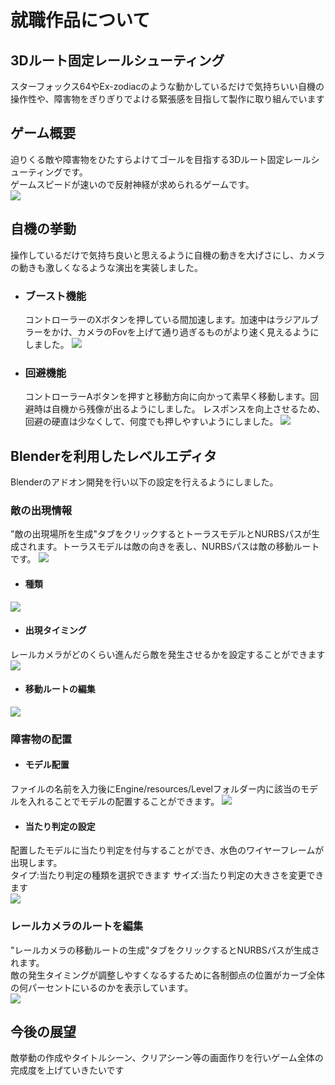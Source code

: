 # 就職作品について
## 3Dルート固定レールシューティング
スターフォックス64やEx-zodiacのような動かしているだけで気持ちいい自機の操作性や、障害物をぎりぎりでよける緊張感を目指して製作に取り組んでいます

## ゲーム概要
迫りくる敵や障害物をひたすらよけてゴールを目指する3Dルート固定レールシューティングです。  
ゲームスピードが速いので反射神経が求められるゲームです。  
![](ReadMe_resource/GameScene.gif)

## 自機の挙動  
操作しているだけで気持ち良いと思えるように自機の動きを大げさにし、カメラの動きも激しくなるような演出を実装しました。  

 - ### ブースト機能
   コントローラーのXボタンを押している間加速します。加速中はラジアルブラーをかけ、カメラのFovを上げて通り過ぎるものがより速く見えるようにしました。
   ![](ReadMe_resource/GameScene_Boost.gif)
  
 - ### 回避機能
   コントローラーAボタンを押すと移動方向に向かって素早く移動します。回避時は自機から残像が出るようにしました。
   レスポンスを向上させるため、回避の硬直は少なくして、何度でも押しやすいようにしました。
   ![](ReadMe_resource/GameScene_Evasion.gif)
  
## Blenderを利用したレベルエディタ
Blenderのアドオン開発を行い以下の設定を行えるようにしました。

### 敵の出現情報  
"敵の出現場所を生成"タブをクリックするとトーラスモデルとNURBSパスが生成されます。トーラスモデルは敵の向きを表し、NURBSパスは敵の移動ルートです。
![](ReadMe_resource/Blender_Editor_00.png)

 - #### 種類  
 ![](ReadMe_resource/Blender_Editor_01.png)
 - #### 出現タイミング
 レールカメラがどのくらい進んだら敵を発生させるかを設定することができます  
 ![](ReadMe_resource/Blender_Editor_02.png)
 - #### 移動ルートの編集
 ![](ReadMe_resource/Blender_Editor_03.png)

### 障害物の配置  
 - #### モデル配置
 ファイルの名前を入力後にEngine/resources/Levelフォルダー内に該当のモデルを入れることでモデルの配置することができます。
 ![](ReadMe_resource/Blender_Editor_Object.png)

 - #### 当たり判定の設定  
 配置したモデルに当たり判定を付与することができ、水色のワイヤーフレームが出現します。  
 タイプ:当たり判定の種類を選択できます
 サイズ:当たり判定の大きさを変更できます    
 ![](ReadMe_resource/Blender_Editor_Collider.png)

### レールカメラのルートを編集
"レールカメラの移動ルートの生成"タブをクリックするとNURBSパスが生成されます。  
敵の発生タイミングが調整しやすくなるするために各制御点の位置がカーブ全体の何パーセントにいるのかを表示しています。  
![](ReadMe_resource/Blender_Editor_RailCamera_01.png)

## 今後の展望
敵挙動の作成やタイトルシーン、クリアシーン等の画面作りを行いゲーム全体の完成度を上げていきたいです
